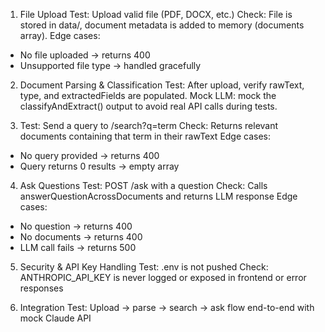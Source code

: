 1. File Upload
Test: Upload valid file (PDF, DOCX, etc.)
Check: File is stored in data/, document metadata is added to memory (documents array).
Edge cases:
- No file uploaded → returns 400
- Unsupported file type → handled gracefully

2. Document Parsing & Classification
Test: After upload, verify rawText, type, and extractedFields are populated.
Mock LLM: mock the classifyAndExtract() output to avoid real API calls during tests.

3. Test: Send a query to /search?q=term
Check: Returns relevant documents containing that term in their rawText
Edge cases:
- No query provided → returns 400
- Query returns 0 results → empty array

4. Ask Questions
Test: POST /ask with a question
Check: Calls answerQuestionAcrossDocuments and returns LLM response
Edge cases:
- No question → returns 400
- No documents → returns 400
- LLM call fails → returns 500

5. Security & API Key Handling
Test: .env is not pushed
Check: ANTHROPIC_API_KEY is never logged or exposed in frontend or error responses

6. Integration
Test: Upload → parse → search → ask flow end-to-end with mock Claude API